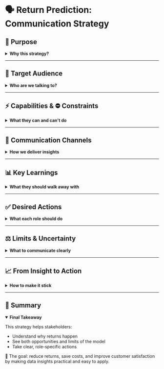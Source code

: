 # 🗣️  Return Prediction: Communication Strategy 

## 🎯 Purpose

<details>
<summary><strong>Why this strategy?</strong></summary>

This strategy helps communicate the Return Prediction results to a non-technical audience. It ensures insights are clear, actionable, and tailored to stakeholder needs.

</details>

---

## 👥 Target Audience

<details>
<summary><strong>Who are we talking to?</strong></summary>

**Audience**: Mid-sized online fashion retailer specializing in formal/event wear.

**Personas**:
- 👩‍💼 Founder/CEO – Focused on profitability and growth
- 🛍️ Head of Buying – Needs to spot high-risk products
- 📣 Marketing Manager – Wants to reduce campaign-driven returns
- 💻 E-commerce Manager – Manages product pages and UX
- 📞 Customer Service Lead – Handles complaints and feedback

</details>

---

## ⚡ Capabilities & ⛔ Constraints

<details>
<summary><strong>What they can and can't do</strong></summary>

**Capabilities**:
- Agile decision-making
- Deep product expertise
- Direct customer feedback

**Constraints**:
- Limited tech/data resources
- No dedicated data team
- High customer expectations
- Limited supplier influence

</details>

---

## 📢 Communication Channels

<details>
<summary><strong>How we deliver insights</strong></summary>

1. 🧠 **Strategy Workshop**  
   - Hands-on session with visuals  
   - Role-based breakout discussions  

2. 📘 **Practical Playbook Report**  
   - *5-Step Guide to Reduce Returns by 15%*  
   - Includes checklists and action items  

3. 📊 **Lightweight Tool**  
   - Spreadsheet/dashboard with “return risk score”  
   - Filter by product type, country, brand

</details>

---

## 📊 Key Learnings

<details>
<summary><strong>What they should walk away with</strong></summary>

- Biggest drivers of returns (e.g., product type, country)
- Financial impact beyond logistics
- Warning signs of high-risk products
- How better descriptions/sizing reduce returns

</details>

---

## ✅ Desired Actions

<details>
<summary><strong>What each role should do</strong></summary>

| Role               | Suggested Action |
|--------------------|------------------|
| Buying Team        | Reduce orders for high-risk items; renegotiate with suppliers |
| Marketing          | Pause campaigns for high-return items; promote fit guides |
| E-commerce         | Add visuals and sizing info to product pages |
| CEO                | Fund quarterly “returns reduction sprint” |

</details>

---

## ⚖️ Limits & Uncertainty

<details>
<summary><strong>What to communicate clearly</strong></summary>

- Predictions are probabilistic  
- Fashion trends and seasonality affect returns  
- Missing data (e.g., return reasons, fit issues)  
- Models need regular updates

</details>

---

## 📈 From Insight to Action

<details>
<summary><strong>How to make it stick</strong></summary>

- Use annotated visuals of top return drivers  
- Create role-specific action boards (e.g., Trello templates)  
- Run “before/after” mockups of product pages  
- Include interactive tools (e.g., dropdown filters in spreadsheets)

</details>

---

## 📝 Summary

<details open>
<summary><strong>Final Takeaway</strong></summary>

This strategy helps stakeholders:
- Understand why returns happen  
- See both opportunities and limits of the model  
- Take clear, role-specific actions  

🎯 The goal: reduce returns, save costs, and improve customer satisfaction by making data insights practical and easy to apply.

</details>
